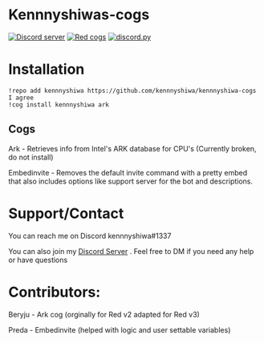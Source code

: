 # Kennnyshiwas-cogs

[![Discord server](https://discordapp.com/api/guilds/574072168514584588/embed.png)](https://discord.gg/aBTTycG)
[![Red cogs](https://img.shields.io/badge/Red--DiscordBot-cogs-red.svg)](https://github.com/Cog-Creators/Red-DiscordBot/tree/V3/develop)
[![discord.py](https://img.shields.io/badge/discord-py-blue.svg)](https://github.com/Rapptz/discord.py)


# Installation

```
!repo add kennnyshiwa https://github.com/kennnyshiwa/kennnyshiwa-cogs
I agree
!cog install kennnyshiwa ark
```

## Cogs
Ark - Retrieves info from Intel's ARK database for CPU's (Currently broken, do not install)

Embedinvite - Removes the default invite command with a pretty embed that also includes options like support server for the bot and descriptions.

# Support/Contact
You can reach me on Discord kennnyshiwa#1337

You can also join my [Discord Server](https://discord.gg/aBTTycG) . Feel free to DM if you need any help or have questions

# Contributors:

Beryju - Ark cog (orginally for Red v2 adapted for Red v3)

Preda - Embedinvite (helped with logic and user settable variables)

